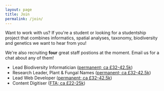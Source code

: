 ```yaml
---
layout: page
title: Join
permalink: /join/
---
```


Want to work with us? If you're a student or looking for a studentship project that combines informatics, spatial analyses, taxonomy, biodiversity and genetics we want to hear from you!

We're also recruiting **four** great staff postions at the moment. Email us for a chat about any of them!

- Lead Biodiversity Informatician ([permanent; ca £32-42.5k](https://careers.kew.org/vacancy/lead-biodiversity-informatician-227164.html))
- Research Leader, Plant & Fungal Names ([permanent; ca £32-42.5k](https://careers.kew.org/vacancy/research-leader-data-science-curation-227167.html))
- Lead Web Developer ([permanent; ca £32-42.5k](https://careers.kew.org/vacancy/lead-developer-web-227169.html))
- Content Digitiser ([FTA; ca £22-25k](https://careers.kew.org/vacancy/content-digitiser-plants-of-the-world-online-portal-project-227172.html))

